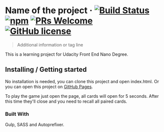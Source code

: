 # Name of the project &middot; [![Build Status](https://img.shields.io/travis/npm/npm/latest.svg?style=flat-square)](https://travis-ci.org/npm/npm) [![npm](https://img.shields.io/npm/v/npm.svg?style=flat-square)](https://www.npmjs.com/package/npm) [![PRs Welcome](https://img.shields.io/badge/PRs-welcome-brightgreen.svg?style=flat-square)](http://makeapullrequest.com) [![GitHub license](https://img.shields.io/badge/license-MIT-blue.svg?style=flat-square)](https://github.com/your/your-project/blob/master/LICENSE)
> Additional information or tag line

This is a learning project for Udacity Front End Nano Degree.

## Installing / Getting started

No installation is needed, you can clone this project and open index.html.
Or you can open this project on [GitHub Pages](https://soheevich.github.io/Udacity-Project-Memory-Game/).

To play the game just open the page, all cards will open for 5 seconds. After this time they'll close and you need to recall all paired cards.

### Built With
Gulp, SASS and Autoprefixer.